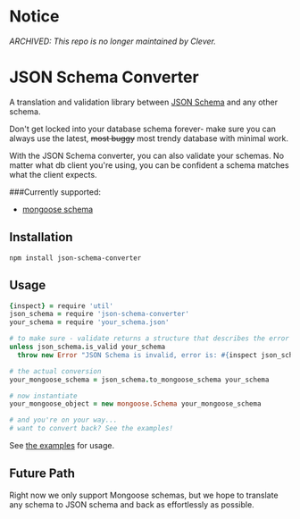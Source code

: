 # Notice

_ARCHIVED: This repo is no longer maintained by Clever._

# JSON Schema Converter

A translation and validation library between [JSON Schema](http://json-schema.org/) and any other schema.

Don't get locked into your database schema forever- make sure you can always
use the latest, <del>most buggy</del> most trendy database with minimal work.

With the JSON Schema converter, you can also validate your schemas. No
matter what db client you're using, you can be confident a schema matches
what the client expects.

###Currently supported:
- [mongoose schema](http://mongoosejs.com/)

## Installation

    npm install json-schema-converter

## Usage

```coffee
{inspect} = require 'util'
json_schema = require 'json-schema-converter'
your_schema = require 'your_schema.json'

# to make sure - validate returns a structure that describes the error
unless json_schema.is_valid your_schema
  throw new Error "JSON Schema is invalid, error is: #{inspect json_schema.validate(your_schema)}"

# the actual conversion
your_mongoose_schema = json_schema.to_mongoose_schema your_schema

# now instantiate
your_mongoose_object = new mongoose.Schema your_mongoose_schema

# and you're on your way...
# want to convert back? See the examples!
```

See [the examples](examples) for usage.


## Future Path

Right now we only support Mongoose schemas, but we hope to translate
any schema to JSON schema and back as effortlessly as possible.
